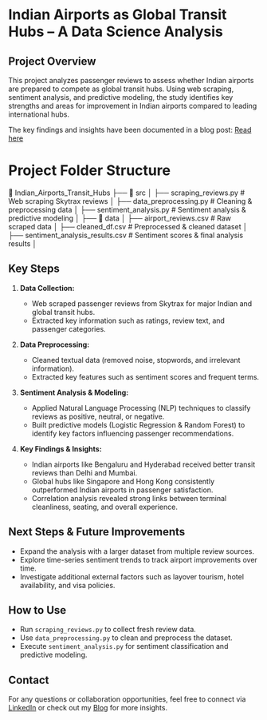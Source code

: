 
# Indian Airports as Global Transit Hubs – A Data Science Analysis  

## Project Overview  
This project analyzes passenger reviews to assess whether Indian airports are prepared to compete as global transit hubs. Using web scraping, sentiment analysis, and predictive modeling, the study identifies key strengths and areas for improvement in Indian airports compared to leading international hubs.  

The key findings and insights have been documented in a blog post: [Read here](your-medium-blog-link)  

# Project Folder Structure  
📂 Indian_Airports_Transit_Hubs
├── 📂 src
│ ├── scraping_reviews.py # Web scraping Skytrax reviews
│ ├── data_preprocessing.py # Cleaning & preprocessing data
│ ├── sentiment_analysis.py # Sentiment analysis & predictive modeling
│
├── 📂 data
│ ├── airport_reviews.csv # Raw scraped data
│ ├── cleaned_df.csv # Preprocessed & cleaned dataset
│ ├── sentiment_analysis_results.csv # Sentiment scores & final analysis results
│

## Key Steps  
1. **Data Collection:**  
   - Web scraped passenger reviews from Skytrax for major Indian and global transit hubs.  
   - Extracted key information such as ratings, review text, and passenger categories.  

2. **Data Preprocessing:**  
   - Cleaned textual data (removed noise, stopwords, and irrelevant information).  
   - Extracted key features such as sentiment scores and frequent terms.  

3. **Sentiment Analysis & Modeling:**  
   - Applied Natural Language Processing (NLP) techniques to classify reviews as positive, neutral, or negative.  
   - Built predictive models (Logistic Regression & Random Forest) to identify key factors influencing passenger recommendations.  

4. **Key Findings & Insights:**  
   - Indian airports like Bengaluru and Hyderabad received better transit reviews than Delhi and Mumbai.  
   - Global hubs like Singapore and Hong Kong consistently outperformed Indian airports in passenger satisfaction.  
   - Correlation analysis revealed strong links between terminal cleanliness, seating, and overall experience.  

## Next Steps & Future Improvements  
- Expand the analysis with a larger dataset from multiple review sources.  
- Explore time-series sentiment trends to track airport improvements over time.  
- Investigate additional external factors such as layover tourism, hotel availability, and visa policies.  

## How to Use  
- Run `scraping_reviews.py` to collect fresh review data.  
- Use `data_preprocessing.py` to clean and preprocess the dataset.  
- Execute `sentiment_analysis.py` for sentiment classification and predictive modeling.  

## Contact  
For any questions or collaboration opportunities, feel free to connect via [LinkedIn]([your-medium-blog-link](https://www.linkedin.com/in/krishnan-s-7b8ba4a9/)) or check out my [Blog](aviationdatabykrishnan.medium.com)  for more insights.  
